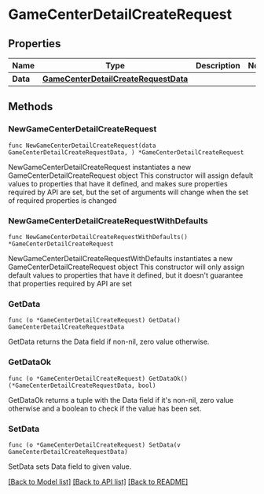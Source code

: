 # GameCenterDetailCreateRequest

## Properties

Name | Type | Description | Notes
------------ | ------------- | ------------- | -------------
**Data** | [**GameCenterDetailCreateRequestData**](GameCenterDetailCreateRequestData.md) |  | 

## Methods

### NewGameCenterDetailCreateRequest

`func NewGameCenterDetailCreateRequest(data GameCenterDetailCreateRequestData, ) *GameCenterDetailCreateRequest`

NewGameCenterDetailCreateRequest instantiates a new GameCenterDetailCreateRequest object
This constructor will assign default values to properties that have it defined,
and makes sure properties required by API are set, but the set of arguments
will change when the set of required properties is changed

### NewGameCenterDetailCreateRequestWithDefaults

`func NewGameCenterDetailCreateRequestWithDefaults() *GameCenterDetailCreateRequest`

NewGameCenterDetailCreateRequestWithDefaults instantiates a new GameCenterDetailCreateRequest object
This constructor will only assign default values to properties that have it defined,
but it doesn't guarantee that properties required by API are set

### GetData

`func (o *GameCenterDetailCreateRequest) GetData() GameCenterDetailCreateRequestData`

GetData returns the Data field if non-nil, zero value otherwise.

### GetDataOk

`func (o *GameCenterDetailCreateRequest) GetDataOk() (*GameCenterDetailCreateRequestData, bool)`

GetDataOk returns a tuple with the Data field if it's non-nil, zero value otherwise
and a boolean to check if the value has been set.

### SetData

`func (o *GameCenterDetailCreateRequest) SetData(v GameCenterDetailCreateRequestData)`

SetData sets Data field to given value.



[[Back to Model list]](../README.md#documentation-for-models) [[Back to API list]](../README.md#documentation-for-api-endpoints) [[Back to README]](../README.md)


